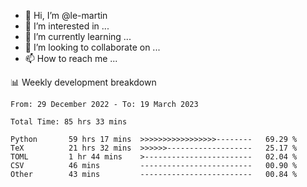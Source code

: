 - 👋 Hi, I’m @le-martin
- 👀 I’m interested in ...
- 🌱 I’m currently learning ...
- 💞️ I’m looking to collaborate on ...
- 📫 How to reach me ...

<!---
Tutorial for using WakaTime stats in GitHub profile: https://github.com/athul/waka-readme
-->

📊 Weekly development breakdown
<!--START_SECTION:waka-->

```text
From: 29 December 2022 - To: 19 March 2023

Total Time: 85 hrs 33 mins

Python       59 hrs 17 mins  >>>>>>>>>>>>>>>>>--------   69.29 %
TeX          21 hrs 32 mins  >>>>>>-------------------   25.17 %
TOML         1 hr 44 mins    >------------------------   02.04 %
CSV          46 mins         -------------------------   00.90 %
Other        43 mins         -------------------------   00.84 %
```

<!--END_SECTION:waka-->

<!---
le-martin/le-martin is a ✨ special ✨ repository because its `README.md` (this file) appears on your GitHub profile.
You can click the Preview link to take a look at your changes.
--->
